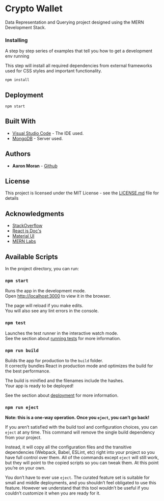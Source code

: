 # Crypto Wallet

Data Representation and Querying project designed using the MERN Development Stack.


### Installing

A step by step series of examples that tell you how to get a development env running

This step will install all required dependencies from external frameworks used for CSS styles and important functionality.
```
npm install
```


## Deployment


```
npm start
```

## Built With

* [Visual Studio Code](https://code.visualstudio.com/) - The IDE used.
* [MongoDB](https://www.mongodb.com/) - Server used.

## Authors

* **Aaron Moran** -  [Github](https://github.com/Moran98)

## License

This project is licensed under the MIT License - see the [LICENSE.md](LICENSE.md) file for details

## Acknowledgments

* [StackOverflow](https://stackoverflow.com/)
* [React js Doc's](https://reactjs.org/docs/getting-started.html)
* [Material UI](https://material-ui.com/)
* [MERN Labs](https://github.com/MERN-Application)



## Available Scripts

In the project directory, you can run:

### `npm start`

Runs the app in the development mode.<br>
Open [http://localhost:3000](http://localhost:3000) to view it in the browser.

The page will reload if you make edits.<br>
You will also see any lint errors in the console.

### `npm test`

Launches the test runner in the interactive watch mode.<br>
See the section about [running tests](https://facebook.github.io/create-react-app/docs/running-tests) for more information.

### `npm run build`

Builds the app for production to the `build` folder.<br>
It correctly bundles React in production mode and optimizes the build for the best performance.

The build is minified and the filenames include the hashes.<br>
Your app is ready to be deployed!

See the section about [deployment](https://facebook.github.io/create-react-app/docs/deployment) for more information.

### `npm run eject`

**Note: this is a one-way operation. Once you `eject`, you can’t go back!**

If you aren’t satisfied with the build tool and configuration choices, you can `eject` at any time. This command will remove the single build dependency from your project.

Instead, it will copy all the configuration files and the transitive dependencies (Webpack, Babel, ESLint, etc) right into your project so you have full control over them. All of the commands except `eject` will still work, but they will point to the copied scripts so you can tweak them. At this point you’re on your own.

You don’t have to ever use `eject`. The curated feature set is suitable for small and middle deployments, and you shouldn’t feel obligated to use this feature. However we understand that this tool wouldn’t be useful if you couldn’t customize it when you are ready for it.

